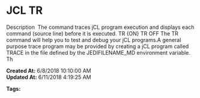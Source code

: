 # JCL TR

Description  The command traces jCL program execution and displays each command (source line) before it is executed. TR {ON} TR OFF The TR command will help you to test and debug your jCL programs.A general purpose trace program may be provided by creating a jCL program called TRACE in the file defined by the JEDIFILENAME_MD environment variable. Th  

**Created At:** 6/8/2018 10:10:00 AM  
**Updated At:** 6/11/2018 4:19:25 AM  

**Tags:**
<badge text='jcl' vertical='middle' />
